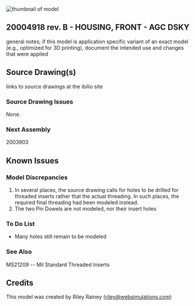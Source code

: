 
![thumbnail of model](model-id-thumbnail.png)

## 20004918 rev. B - HOUSING, FRONT - AGC DSKY

general notes; if this model is application specific variant of an exact model (e.g., optimized for 3D printing), document the intended use and changes that were applied

## Source Drawing(s)

links to source drawings at the ibilio site

### Source Drawing Issues

None.

### Next Assembly
2003903

## Known Issues
### Model Discrepancies

1. In several places, the source drawing calls for holes to be drilled for threaded inserts rather that the actual threading.  In such places, the required final threading had been modeled instead.
2. The two Pin Dowels are not modeled, nor their insert holes

### To Do List

* Many holes still remain to be modeled

### See Also

MS21209 -- Mil Standard Threaded Inserts

## Credits
This model was created by Riley Rainey (<riley@websimulations.com>)
